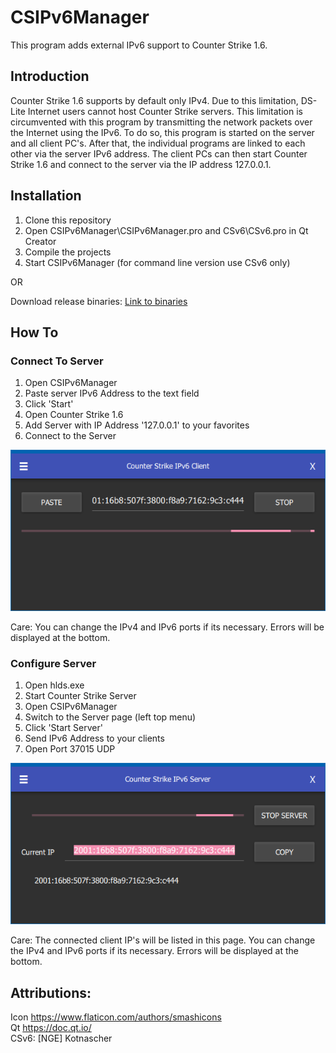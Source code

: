 # CSIPv6Manager

This program adds external IPv6 support to Counter Strike 1.6.

## Introduction

Counter Strike 1.6 supports by default only IPv4.
Due to this limitation, DS-Lite Internet users cannot host Counter Strike servers.
This limitation is circumvented with this program by transmitting the network packets over the Internet using the IPv6.
To do so, this program is started on the server and all client PC's. 
After that, the individual programs are linked to each other via the server IPv6 address.
The client PCs can then start Counter Strike 1.6 and connect to the server via the IP address 127.0.0.1.

## Installation

1. Clone this repository
2. Open CSIPv6Manager\CSIPv6Manager.pro and CSv6\CSv6.pro in Qt Creator
3. Compile the projects
4. Start CSIPv6Manager (for command line version use CSv6 only)

OR

Download release binaries:
[Link to binaries](https://github.com/johbey/CSIPv6Manager/releases)

## How To

### Connect To Server

1. Open CSIPv6Manager
2. Paste server IPv6 Address to the text field
3. Click 'Start'
4. Open Counter Strike 1.6
5. Add Server with IP Address '127.0.0.1' to your favorites
6. Connect to the Server

![Client Page](https://github.com/johbey/CSIPv6Manager/blob/main/CSIPv6Manager/images/client.png?raw=true)

Care: 
You can change the IPv4 and IPv6 ports if its necessary.
Errors will be displayed at the bottom.

### Configure Server

1. Open hlds.exe
2. Start Counter Strike Server
3. Open CSIPv6Manager
4. Switch to the Server page (left top menu)
5. Click 'Start Server'
6. Send IPv6 Address to your clients
7. Open Port 37015 UDP

![Server Page](https://github.com/johbey/CSIPv6Manager/blob/main/CSIPv6Manager/images/server.png?raw=true)

Care: 
The connected client IP's will be listed in this page.
You can change the IPv4 and IPv6 ports if its necessary.
Errors will be displayed at the bottom.

## Attributions:
Icon https://www.flaticon.com/authors/smashicons<br>
Qt https://doc.qt.io/<br>
CSv6: [NGE] Kotnascher
